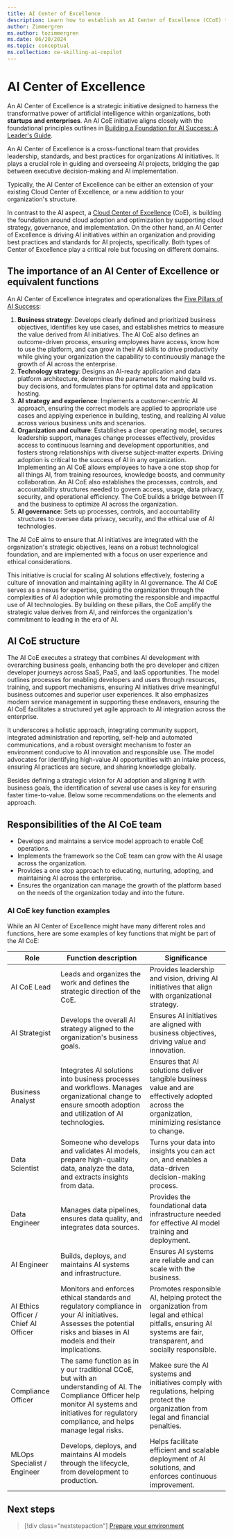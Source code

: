 ```yaml
---
title: AI Center of Excellence
description: Learn how to establish an AI Center of Excellence (CCoE) to drive AI adoption on Azure in your organization.
author: Zimmergren
ms.author: tozimmergren
ms.date: 06/20/2024
ms.topic: conceptual
ms.collection: ce-skilling-ai-copilot
---
```


# AI Center of Excellence

An AI Center of Excellence is a strategic initiative designed to harness the transformative power of artificial intelligence within organizations, both **startups and enterprises**. An AI CoE initiative aligns closely with the foundational principles outlines in [Building a Foundation for AI Success: A Leader's Guide](https://info.microsoft.com/ww-landing-building-a-foundation-for-ai-success.html).

An AI Center of Excellence is a cross-functional team that provides leadership, standards, and best practices for organizations AI initiatives. It plays a crucial role in guiding and overseeing AI projects, bridging the gap between executive decision-making and AI implementation.

Typically, the AI Center of Excellence can be either an extension of your existing Cloud Center of Excellence, or a new addition to your organization's structure.

In contrast to the AI aspect, a [Cloud Center of Excellence](/azure/cloud-adoption-framework/organize/cloud-center-of-excellence) (CoE), is building the foundation around cloud adoption and optimization by supporting cloud strategy, governance, and implementation. On the other hand, an AI Center of Excellence is driving AI initiatives within an organization and providing best practices and standards for AI projects, specifically. Both types of Center of Excellence play a critical role but focusing on different domains.

## The importance of an AI Center of Excellence or equivalent functions

An AI Center of Excellence integrates and operationalizes the [Five Pillars of AI Success](https://info.microsoft.com/ww-landing-building-a-foundation-for-ai-success.html):

1. **Business strategy**: Develops clearly defined and prioritized business objectives, identifies key use cases, and establishes metrics to measure the value derived from AI initiatives. The AI CoE also defines an outcome-driven process, ensuring employees have access, know how to use the platform, and can grow in their AI skills to drive productivity while giving your organization the capability to continuously manage the growth of AI across the enterprise.
1. **Technology strategy**: Designs an AI-ready application and data platform architecture, determines the parameters for making build vs. buy decisions, and formulates plans for optimal data and application hosting.
1. **AI strategy and experience**: Implements a customer-centric AI approach, ensuring the correct models are applied to appropriate use cases and applying experience in building, testing, and realizing AI value across various business units and scenarios.
1. **Organization and culture**: Establishes a clear operating model, secures leadership support, manages change processes effectively, provides access to continuous learning and development opportunities, and fosters strong relationships with diverse subject-matter experts. Driving adoption is critical to the success of AI in any organization. Implementing an AI CoE allows employees to have a one stop shop for all things AI, from training resources, knowledge boosts, and community collaboration. An AI CoE also establishes the processes, controls, and accountability structures needed to govern access, usage, data privacy, security, and operational efficiency. The CoE builds a bridge between IT and the business to optimize AI across the organization.
1. **AI governance**: Sets up processes, controls, and accountability structures to oversee data privacy, security, and the ethical use of AI technologies.

The AI CoE aims to ensure that AI initiatives are integrated with the organization's strategic objectives, leans on a robust technological foundation, and are implemented with a focus on user experience and ethical considerations.

This initiative is crucial for scaling AI solutions effectively, fostering a culture of innovation and maintaining agility in AI governance. The AI CoE serves as a nexus for expertise, guiding the organization through the complexities of AI adoption while promoting the responsible and impactful use of AI technologies. By building on these pillars, the CoE amplify the strategic value derives from AI, and reinforces the organization's commitment to leading in the era of AI.

## AI CoE structure

The AI CoE executes a strategy that combines AI development with overarching business goals, enhancing both the pro developer and citizen developer journeys across SaaS, PaaS, and IaaS opportunities. The model outlines processes for enabling developers and users through resources, training, and support mechanisms, ensuring AI initiatives drive meaningful business outcomes and superior user experiences. It also emphasizes modern service management in supporting these endeavors, ensuring the AI CoE facilitates a structured yet agile approach to AI integration across the enterprise.

It underscores a holistic approach, integrating community support, integrated administration and reporting, self-help and automated communications, and a robust oversight mechanism to foster an environment conducive to AI innovation and responsible use. The model advocates for identifying high-value AI opportunities with an intake process, ensuring AI practices are secure, and sharing knowledge globally.

Besides defining a strategic vision for AI adoption and aligning it with business goals, the identification of several use cases is key for ensuring faster time-to-value. Below some recommendations on the elements and approach.

## Responsibilities of the AI CoE team

- Develops and maintains a service model approach to enable CoE operations.
- Implements the framework so the CoE team can grow with the AI usage across the organization.
- Provides a one stop approach to educating, nurturing, adopting, and maintaining AI across the enterprise.
- Ensures the organization can manage the growth of the platform based on the needs of the organization today and into the future.

### AI CoE key function examples

While an AI Center of Excellence might have many different roles and functions, here are some examples of key functions that might be part of the AI CoE:

|Role|Function description|Significance|
|---|---|---|
| AI CoE Lead | Leads and organizes the work and defines the strategic direction of the CoE. | Provides leadership and vision, driving AI initiatives that align with organizational strategy.     |
| AI Strategist | Develops the overall AI strategy aligned to the organization's business goals. | Ensures AI initiatives are aligned with business objectives, driving value and innovation. |
| Business Analyst | Integrates AI solutions into business processes and workflows. Manages organizational change to ensure smooth adoption and utilization of AI technologies. | Ensures that AI solutions deliver tangible business value and are effectively adopted across the organization, minimizing resistance to change. |
| Data Scientist | Someone who develops and validates AI models, prepare high-quality data, analyze the data, and extracts insights from data. | Turns your data into insights you can act on, and enables a data-driven decision-making process. |
| Data Engineer | Manages data pipelines, ensures data quality, and integrates data sources. | Provides the foundational data infrastructure needed for effective AI model training and deployment. |
| AI Engineer | Builds, deploys, and maintains AI systems and infrastructure. | Ensures AI systems are reliable and can scale with the business. |
| AI Ethics Officer / Chief AI Officer | Monitors and enforces ethical standards and regulatory compliance in your AI initiatives. Assesses the potential risks and biases in AI models and their implications. | Promotes responsible AI, helping protect the organization from legal and ethical pitfalls, ensuring AI systems are fair, transparent, and socially responsible. |
| Compliance Officer | The same function as in y our traditional CCoE, but with an understanding of AI. The Compliance Officer help monitor AI systems and initiatives for regulatory compliance, and helps manage legal risks. | Makee sure the AI systems and initiatives comply with regulations, helping protect the organization from legal and financial penalties. |
| MLOps Specialist / Engineer | Develops, deploys, and maintains AI models through the lifecycle, from development to production. | Helps facilitate efficient and scalable deployment of AI solutions, and enforces continuous improvement. |

## Next steps

> [!div class="nextstepaction"]
> [Prepare your environment](./ready.md)
